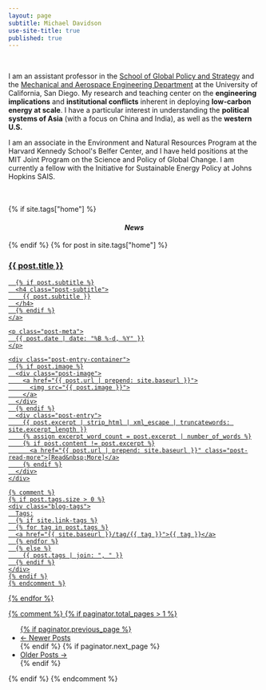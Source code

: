 ```yaml
---
layout: page
subtitle: Michael Davidson
use-site-title: true
published: true
---
```


<br>

I am an assistant professor in the [School of Global Policy and Strategy](http://gps.ucsd.edu/) and the [Mechanical and Aerospace Engineering Department](http://maeweb.ucsd.edu/) at the University of California, San Diego. My research and teaching center on the **engineering implications** and **institutional conflicts** inherent in deploying **low-carbon energy at scale**. I have a particular interest in understanding the **political systems of Asia** (with a focus on China and India), as well as the **western U.S.**

I am an associate in the Environment and Natural Resources Program at the Harvard Kennedy School's Belfer Center, and I have held positions at the MIT Joint Program on the Science and Policy of Global Change. I am currently a fellow with the Initiative for Sustainable Energy Policy at Johns Hopkins SAIS.

<br>
<br>

<div class="posts-list">
  {% if site.tags["home"] %}
  <div style="text-align:center"><i><h4>News</h4></i></div>
  {% endif %}
  {% for post in site.tags["home"] %}
  <article class="post-preview">
    <a href="{{ post.url | prepend: site.baseurl }}">
	  <h3 class="post-title">{{ post.title }}</h3>

	  {% if post.subtitle %}
	  <h4 class="post-subtitle">
	    {{ post.subtitle }}
	  </h4>
	  {% endif %}
    </a>

    <p class="post-meta">
      {{ post.date | date: "%B %-d, %Y" }}
    </p>

    <div class="post-entry-container">
      {% if post.image %}
      <div class="post-image">
        <a href="{{ post.url | prepend: site.baseurl }}">
          <img src="{{ post.image }}">
        </a>
      </div>
      {% endif %}
      <div class="post-entry">
        {{ post.excerpt | strip_html | xml_escape | truncatewords: site.excerpt_length }}
        {% assign excerpt_word_count = post.excerpt | number_of_words %}
        {% if post.content != post.excerpt %}
          <a href="{{ post.url | prepend: site.baseurl }}" class="post-read-more">[Read&nbsp;More]</a>
        {% endif %}
      </div>
    </div>

	{% comment %}
    {% if post.tags.size > 0 %}
    <div class="blog-tags">
      Tags:
      {% if site.link-tags %}
      {% for tag in post.tags %}
      <a href="{{ site.baseurl }}/tag/{{ tag }}">{{ tag }}</a>
      {% endfor %}
      {% else %}
        {{ post.tags | join: ", " }}
      {% endif %}
    </div>
    {% endif %}
	{% endcomment %}

   </article>
  {% endfor %}
</div>



{% comment %}
{% if paginator.total_pages > 1 %}
<ul class="pager main-pager">
  {% if paginator.previous_page %}
  <li class="previous">
    <a href="{{ paginator.previous_page_path | prepend: site.baseurl | replace: '//', '/' }}">&larr; Newer Posts</a>
  </li>
  {% endif %}
  {% if paginator.next_page %}
  <li class="next">
    <a href="{{ paginator.next_page_path | prepend: site.baseurl | replace: '//', '/' }}">Older Posts &rarr;</a>
  </li>
  {% endif %}
</ul>
{% endif %}
{% endcomment %}

